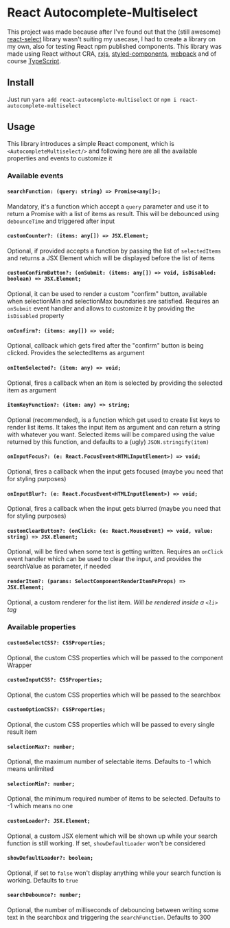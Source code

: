 # React Autocomplete-Multiselect
This project was made because after I've found out that the (still awesome) [react-select](https://react-select.com/) library wasn't suiting my usecase, I had to create a library on my own, also for testing React npm published components. This library was made using React without CRA, [rxjs](https://rxjs.dev/guide/overview), [styled-components](https://styled-components.com/), [webpack](https://webpack.js.org/) and of course [TypeScript](https://www.typescriptlang.org/).

## Install
Just run `yarn add react-autocomplete-multiselect` or `npm i react-autocomplete-multiselect`

## Usage
This library introduces a simple React component, which is `<AutocompleteMultiselect/>` and following here are all the available properties and events to customize it

### Available events

#### `searchFunction: (query: string) => Promise<any[]>;`
Mandatory, it's a function which accept a `query` parameter and use it to return a Promise with a list of items as result. This will be debounced using `debounceTime` and triggered after input

#### `customCounter?: (items: any[]) => JSX.Element;`
Optional, if provided accepts a function by passing the list of `selectedItems` and returns a JSX Element which will be displayed before the list of items

#### `customConfirmButton?: (onSubmit: (items: any[]) => void, isDisabled: boolean) => JSX.Element;`
Optional, it can be used to render a custom "confirm" button, available when selectionMin and selectionMax boundaries are satisfied. Requires an `onSubmit` event handler and allows to customize it by providing the `isDisabled` property

#### `onConfirm?: (items: any[]) => void;`
Optional, callback which gets fired after the "confirm" button is being clicked. Provides the selectedItems as argument

#### `onItemSelected?: (item: any) => void;`
Optional, fires a callback when an item is selected by providing the selected item as argument

#### `itemKeyFunction?: (item: any) => string;`
Optional (recommended), is a function which get used to create list keys to render list items. It takes the input item as argument and can return a string with whatever you want. Selected items will be compared using the value returned by this function, and defaults to a (ugly) `JSON.stringify(item)`

#### `onInputFocus?: (e: React.FocusEvent<HTMLInputElement>) => void;`
Optional, fires a callback when the input gets focused (maybe you need that for styling purposes)

#### `onInputBlur?: (e: React.FocusEvent<HTMLInputElement>) => void;`
Optional, fires a callback when the input gets blurred (maybe you need that for styling purposes)

#### `customClearButton?: (onClick: (e: React.MouseEvent) => void, value: string) => JSX.Element;`
Optional, will be fired when some text is getting written. Requires an `onClick` event handler which can be used to clear the input, and provides the searchValue as parameter, if needed

#### `renderItem?: (params: SelectComponentRenderItemFnProps) => JSX.Element;`
Optional, a custom renderer for the list item. *Will be rendered inside a `<li>` tag*

### Available properties

#### `customSelectCSS?: CSSProperties;`
Optional, the custom CSS properties which will be passed to the component Wrapper

#### `customInputCSS?: CSSProperties;`
Optional, the custom CSS properties which will be passed to the searchbox

#### `customOptionCSS?: CSSProperties;`
Optional, the custom CSS properties which will be passed to every single result item

#### `selectionMax?: number;`
Optional, the maximum number of selectable items. Defaults to -1 which means unlimited

#### `selectionMin?: number;`
Optional, the minimum required number of items to be selected. Defaults to -1 which means no one

#### `customLoader?: JSX.Element;`
Optional, a custom JSX element which will be shown up while your search function is still working. If set, `showDefaultLoader` won't be considered

#### `showDefaultLoader?: boolean;`
Optional, if set to `false` won't display anything while your search function is working. Defaults to `true`

#### `searchDebounce?: number;`
Optional, the number of milliseconds of debouncing between writing some text in the searchbox and triggering the `searchFunction`. Defaults to 300